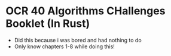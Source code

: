 # OCR 40 Algorithms CHallenges Booklet (In Rust)


- Did this because i was bored and had nothing to do
- Only know chapters 1-8 while doing this!